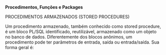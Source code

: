 **Procedimentos, Funções e Packages**

PROCEDIMENTOS ARMAZENADOS (STORED PROCEDURES)

Um procedimento armazenado, também conhecido como stored procedure, é um bloco PL/SQL identificado, reutilizável, armazenado como um objeto no banco de dados. Diferentemente dos blocos anônimos, um procedimento pode ter parâmetros de entrada, saída ou entrada/saída. Sua forma geral é: